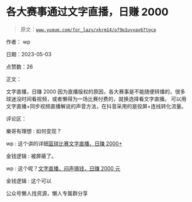 # 各大赛事通过文字直播，日赚 2000

> 原文：[`www.yuque.com/for_lazy/xkrm14/of9p1uyvav67tgcp`](https://www.yuque.com/for_lazy/xkrm14/of9p1uyvav67tgcp)

作者： wp

日期：2023-05-03

点赞数：26

正文：

文字直播，日赚 2000 因为直播版权的原因，各大赛事是不能随便转播的，很多球迷没时间看视频，或者懒得为一场比赛付费的，就换选择看文字直播。 可以用文字直播+同步视频直播解说的声音方法，在抖音采用的是投屏+连线转化流量。

评论区：

樂哥有理想 : 如何变现？

wp : 这个讲的详细[篮球比赛文字直播，日赚 2000+](https://mp.weixin.qq.com/s/bV9iHdTdumBY1sG-yIKxAA)

金钱逻辑 : 被屏蔽了。

wp : 这个呢？[文字直播，闷声搞钱，日赚 2000 元](https://mp.weixin.qq.com/s/1_qTszSeP0O6di3hm1nV7Q)

金钱逻辑 : 这个可以

公众号懒人找资源，懒人专属群分享

